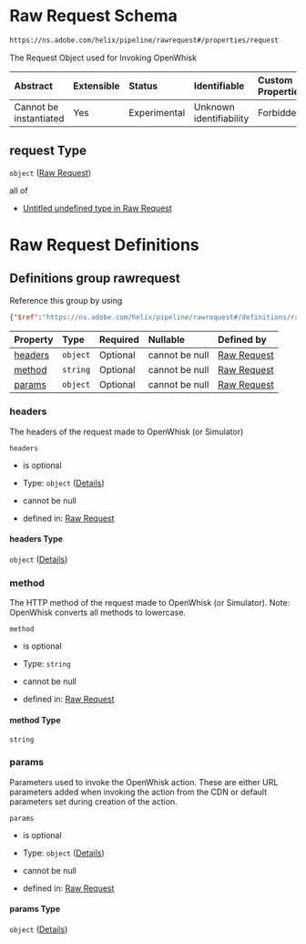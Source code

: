 # Raw Request Schema

```txt
https://ns.adobe.com/helix/pipeline/rawrequest#/properties/request
```

The Request Object used for Invoking OpenWhisk

| Abstract               | Extensible | Status       | Identifiable            | Custom Properties | Additional Properties | Access Restrictions | Defined In                                                       |
| :--------------------- | :--------- | :----------- | :---------------------- | :---------------- | :-------------------- | :------------------ | :--------------------------------------------------------------- |
| Cannot be instantiated | Yes        | Experimental | Unknown identifiability | Forbidden         | Allowed               | none                | [action.schema.json*](action.schema.json "open original schema") |

## request Type

`object` ([Raw Request](action-properties-raw-request.md))

all of

*   [Untitled undefined type in Raw Request](rawrequest-definitions-rawrequest.md "check type definition")

# Raw Request Definitions

## Definitions group rawrequest

Reference this group by using

```json
{"$ref":"https://ns.adobe.com/helix/pipeline/rawrequest#/definitions/rawrequest"}
```

| Property            | Type     | Required | Nullable       | Defined by                                                                                                                                                         |
| :------------------ | :------- | :------- | :------------- | :----------------------------------------------------------------------------------------------------------------------------------------------------------------- |
| [headers](#headers) | `object` | Optional | cannot be null | [Raw Request](rawrequest-definitions-rawrequest-properties-headers.md "https://ns.adobe.com/helix/pipeline/rawrequest#/definitions/rawrequest/properties/headers") |
| [method](#method)   | `string` | Optional | cannot be null | [Raw Request](rawrequest-definitions-rawrequest-properties-method.md "https://ns.adobe.com/helix/pipeline/rawrequest#/definitions/rawrequest/properties/method")   |
| [params](#params)   | `object` | Optional | cannot be null | [Raw Request](rawrequest-definitions-rawrequest-properties-params.md "https://ns.adobe.com/helix/pipeline/rawrequest#/definitions/rawrequest/properties/params")   |

### headers

The headers of the request made to OpenWhisk (or Simulator)

`headers`

*   is optional

*   Type: `object` ([Details](rawrequest-definitions-rawrequest-properties-headers.md))

*   cannot be null

*   defined in: [Raw Request](rawrequest-definitions-rawrequest-properties-headers.md "https://ns.adobe.com/helix/pipeline/rawrequest#/definitions/rawrequest/properties/headers")

#### headers Type

`object` ([Details](rawrequest-definitions-rawrequest-properties-headers.md))

### method

The HTTP method of the request made to OpenWhisk (or Simulator). Note: OpenWhisk converts all methods to lowercase.

`method`

*   is optional

*   Type: `string`

*   cannot be null

*   defined in: [Raw Request](rawrequest-definitions-rawrequest-properties-method.md "https://ns.adobe.com/helix/pipeline/rawrequest#/definitions/rawrequest/properties/method")

#### method Type

`string`

### params

Parameters used to invoke the OpenWhisk action. These are either URL parameters added when invoking the action from the CDN or default parameters set during creation of the action.

`params`

*   is optional

*   Type: `object` ([Details](rawrequest-definitions-rawrequest-properties-params.md))

*   cannot be null

*   defined in: [Raw Request](rawrequest-definitions-rawrequest-properties-params.md "https://ns.adobe.com/helix/pipeline/rawrequest#/definitions/rawrequest/properties/params")

#### params Type

`object` ([Details](rawrequest-definitions-rawrequest-properties-params.md))
